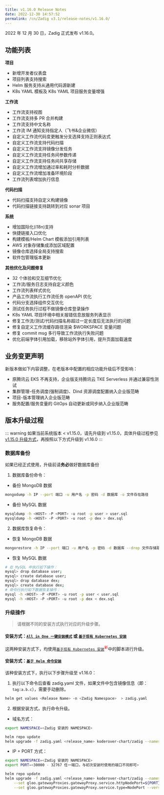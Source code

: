 ```yaml
---
title: v1.16.0 Release Notes
date: 2022-12-30 14:57:52
permalink: /cn/Zadig v3.1/release-notes/v1.16.0/
---
```


2022 年 12 月 30 日，Zadig 正式发布 v1.16.0。

## 功能列表
**项目**
- 新增开发者仪表盘
- 项目列表支持搜索
- Helm 服务支持从通用代码源新建
- K8s YAML 模板及 K8s YAML 项目服务变量增强

**工作流**
- 工作流支持视图
- 工作流支持多 PR 合并构建
- 工作流支持中文名称
- 工作流 IM 通知支持指定人（飞书&企业微信）
- 自定义工作流代码变更触发分支选择支持正则表达式 
- 自定义工作流支持代码扫描
- 自定义工作流支持镜像分发任务
- 自定义工作流支持任务间参数传递
- 自定义工作流支持任务间共享存储
- 自定义工作流增加通过率和耗时分析数据
- 自定义工作流增加准备环境阶段
- 工作流列表增加执行信息

**代码扫描**
- 代码扫描支持自定义构建镜像
- 代码扫描链接支持跳转到对应 sonar 项目

**系统**
- 增加国际化(i18n)支持
- 快捷链接入口优化
- 构建模板/Helm Chart 模板添加引用列表
- AWS 对象存储集成添加区域配置
- 镜像仓库选择全局支持搜索
- 软件包管理版本更新

**其他优化及问题修复**
- 32 个体验和交互细节优化
- 工作流/服务日志支持自定义颜色
- 工作流列表样式优化
- 产品工作流执行工作流任务 openAPI 优化
- 代码分支选择组件交互优化
- 测试任务执行过程不做镜像仓库登录操作
- K8s YAML 项目环境中相关报错信息放服务列表显示
- 修复工作流/测试/代码扫描名称超过一定长度后无法执行的问题
- 修复自定义工作流缓存路径渲染 $WORKSPACE 变量问题
- 修复 commit msg 多行导致工作流执行失败问题
- 优化前端字体引用加载，移除站外字体引用，提升页面加载速度


## 业务变更声明

新版本做如下内容调整，在老版本中配置的相应功能升级后不受影响：
- 原腾讯云 EKS 不再支持，企业版支持腾讯云 TKE Serverless 并通过兼容性测试
- 集群管理-任务调度(强制调度)、Dind 资源调度配置纳入企业版范畴
- 项目-版本管理纳入企业版范畴
- 服务配置/服务变量的 GitOps 自动更新或同步纳入企业版范畴


## 版本升级过程
::: warning
如果当前系统版本 < v1.15.0，请先升级到 v1.15.0，具体升级过程参见 [v1.15.0 升级方式](/cn/Zadig%20v2.2.0/release-notes/v1.15.0/#版本升级过程)，再按照以下方式升级到 v1.16.0
:::

### 数据库备份
如果已经正式使用，升级前请**务必**做好数据库备份
1. 数据库备份命令：
- 备份 MongoDB 数据
```bash
mongodump -h IP --port 端口 -u 用户名 -p 密码 -d 数据库 -o 文件存在路径
```
- 备份 MySQL 数据
```bash
mysqldump -h <HOST> -P <PORT> -u root -p user > user.sql
mysqldump -h <HOST> -P <PORT> -u root -p dex > dex.sql
```
2. 数据库恢复命令：
- 恢复 MongoDB 数据
```bash
mongorestore -h IP --port 端口 -u 用户名 -p 密码 -d 数据库 --drop 文件存储路径
```
- 恢复 MySQL 数据
```bash
# 在 MySQL 中执行如下操作：
mysql> drop database user;
mysql> create database user;
mysql> drop database dex;
mysql> create database dex;
# 命令行执行如下数据恢复操作：
mysql -h <HOST> -P <PORT> -u root -p user < user.sql
mysql -h <HOST> -P <PORT> -u root -p dex < dex.sql
```

### 升级操作

> 请根据不同的安装方式执行对应的升级步骤。

#### 安装方式：[`All in One 一键安装模式`](/cn/Zadig%20v2.2.0/install/all-in-one/) 或 [`基于现有 Kubernetes 安装`](/cn/Zadig%20v2.2.0/install/install-on-k8s/)

这两种安装方式下，均使用[`基于现有 Kubernetes 安装`](/cn/Zadig%20v2.2.0/install/install-on-k8s/)<sup style='color: red'>新</sup>中的脚本进行升级。

#### 安装方式：[`基于 Helm 命令安装`](/cn/Zadig%20v2.2.0/install/helm-deploy/)
该种安装方式下，执行以下步骤升级至 v1.16.0：

1. 执行以下命令后查看 zadig.yaml 文件，如果文件中包含镜像信息（即：`tag:a.b.c`），需要手动删除。

```bash
helm get values <Release Name> -n <Zadig Namespace>  > zadig.yaml
```


2. 根据安装方式，执行命令升级。

- 域名方式：

```bash
export NAMESPACE=<Zadig 安装的 NAMESPACE>

helm repo update
helm upgrade -f zadig.yaml <release_name> koderover-chart/zadig --namespace ${NAMESPACE} --version=1.16.0
```

- IP + PORT 方式：

```bash
export NAMESPACE=<Zadig 安装的 NAMESPACE>
export PORT=<30000 - 32767 任一端口，与初次安装时使用的端口不同即可>

helm repo update
helm upgrade -f zadig.yaml <release_name> koderover-chart/zadig --namespace ${NAMESPACE} \
    --set gloo.gatewayProxies.gatewayProxy.service.httpNodePort=${PORT} \
    --set gloo.gatewayProxies.gatewayProxy.service.type=NodePort --version=1.16.0
```
